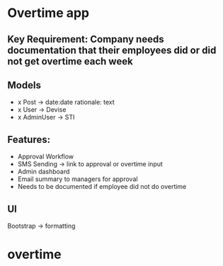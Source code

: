 # Overtime app

## Key Requirement: Company needs documentation that their employees did or did not get overtime each week

## Models
- x Post -> date:date rationale: text
- x User -> Devise
- x AdminUser -> STI

## Features:
- Approval Workflow
- SMS Sending -> link to approval or overtime input
- Admin dashboard
- Email summary to managers for approval
- Needs to be documented if employee did not do overtime

## UI
Bootstrap -> formatting
# overtime
